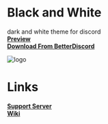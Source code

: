 # Black and White
dark and white theme for discord <br>
**[Preview](https://cdn.discordapp.com/attachments/908043726117556294/931880921764884530/discord-avatar-512-YV0PV.png)** <br>
**[Download From BetterDiscord](https://betterdiscord.app/theme/Dark%2B)**

![logo](https://cdn.discordapp.com/attachments/908043726117556294/931880921764884530/discord-avatar-512-YV0PV.png)

# Links
**[Support Server](https://discord.gg/xtHjfZwDq8)** <br>
**[Wiki](https://discord.gg/xtHjfZwDq8)**

